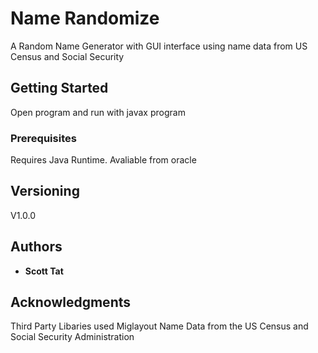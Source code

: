 # Name Randomize

A Random Name Generator with GUI interface using name data from US Census and Social Security 

## Getting Started
Open program and run with javax program

### Prerequisites
Requires Java Runtime. Avaliable from oracle






## Versioning
V1.0.0


## Authors

* **Scott Tat** 



## Acknowledgments
Third Party Libaries used
  Miglayout 
Name Data from the US Census and Social Security Administration
